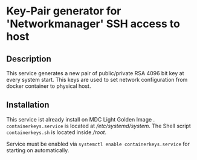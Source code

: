 # Key-Pair generator for 'Networkmanager' SSH access to host

## Description

This service generates a new pair of public/private RSA 4096 bit key at every system start. This keys are used to set network configuration from docker container to physical host.

## Installation

This service ist already install on MDC Light Golden Image . `containerkeys.service` is located at _/etc/systemd/system_. The Shell script `containerkeys.sh` is located inside _/root_.

Service must be enabled via `systemctl enable containerkeys.service` for starting on automatically.
